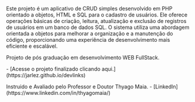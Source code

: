 <p>Este projeto é um aplicativo de CRUD simples desenvolvido em PHP orientado a objetos, HTML e SQL para o cadastro de usuários. Ele oferece operações básicas de criação, leitura, atualização e exclusão de registros de usuários em um banco de dados SQL. O sistema utiliza uma abordagem orientada a objetos para melhorar a organização e a manutenção do código, proporcionando uma experiência de desenvolvimento mais eficiente e escalável.</p>
<p></p>Projeto de pós graduação em desenvolvimento WEB FullStack.</p>
- [Acesse o projeto finalizado clicando aqui.](https://jarlez.github.io/devlinks)
<p>Instruido e Avaliado pelo Professor e Doutor Thyago Maia. - [LinkedIn](https://www.linkedin.com/in/thyagomaia/)</p>
